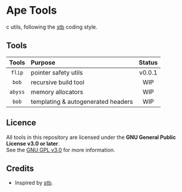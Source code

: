 # Ape Tools
c utils, following the [stb](https://github.com/nothings/stb) coding style.

## Tools
| Tools    | Purpose                                              | Status     |
|:--------:|:-----------------------------------------------------|:----------:|
| `flip`   | pointer safety utils                                 | v0.0.1     |
| `bob`    | recursive build tool                                 | WIP        |
| `abyss`  | memory allocators                                    | WIP        |
| `bob`    | templating & autogenerated headers                   | WIP        |

## Licence
All tools in this repository are licensed under the **GNU General Public License v3.0 or later**.  
See the [GNU GPL v3.0](https://www.gnu.org/licenses/gpl-3.0.html) for more information.


## Credits
- Inspired by [stb](https://github.com/nothings/stb).
